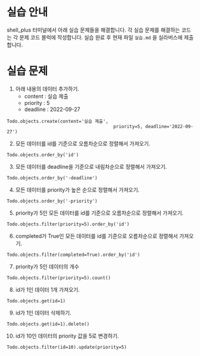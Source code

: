 # 실습 안내

shell_plus 터미널에서 아래 실습 문제들을 해결합니다.
각 실습 문제를 해결하는 코드는 각 문제 코드 블럭에 작성합니다.
실습 완료 후 현재 파일 `실습.md` 을 실라버스에 제출합니다.

# 실습 문제

1. 아래 내용의 데이터 추가하기.
   - content : 실습 제출
   - priority : 5
   - deadline : 2022-09-27

```shell
Todo.objects.create(content='실습 제출',
										priority=5, deadline='2022-09-27')
```

2. 모든 데이터를 id를 기준으로 오름차순으로 정렬해서 가져오기.

```shell
Todo.objects.order_by('id')
```

3. 모든 데이터를 deadline을 기준으로 내림차순으로 정렬해서 가져오기.

```shell
Todo.objects.order_by('-deadline')
```

4. 모든 데이터를 priority가 높은 순으로 정렬해서 가져오기.

```shell
Todo.objects.order_by('-priority')
```

5. priority가 5인 모든 데이터를 id를 기준으로 오름차순으로 정렬해서 가져오기.

```shell
Todo.objects.filter(priority=5).order_by('id')
```

6. completed가 True인 모든 데이터를 id를 기준으로 오름차순으로 정렬해서 가져오기.

```shell
Todo.objects.filter(completed=True).order_by('id')
```

7. priority가 5인 데이터의 개수

```shell
Todo.objects.filter(priority=5).count()
```

8. id가 1인 데이터 1개 가져오기.

```shell
Todo.objects.get(id=1)
```

9. id가 1인 데이터 삭제하기.

```shell
Todo.objects.get(id=1).delete()
```

10. id가 10인 데이터의 priority 값을 5로 변경하기.

```shell
Todo.objects.filter(id=10).update(priority=5)
```
